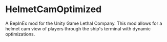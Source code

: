 # HelmetCamOptimized
A BepInEx mod for the Unity Game Lethal Company. This mod allows for a helmet cam view of players through the ship's terminal with dynamic optimizations.
